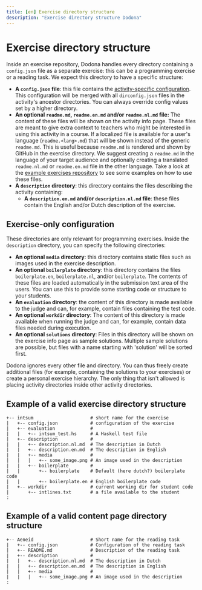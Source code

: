 ```yaml
---
title: [en] Exercise directory structure
description: "Exercise directory structure Dodona"
---
```


# Exercise directory structure

Inside an exercise repository, Dodona handles every directory containing a `config.json` file as a separate exercise: this can be a programming exercise or a reading task. We expect this directory to have a specific structure:

- **A `config.json` file**: this file contains the [activity-specific configuration](/en/references/activity-config). This configuration will be merged with all `dirconfig.json` files in the activity's ancestor directories. You can always override config values set by a higher directory. 
- **An optional  `readme.md`, `readme.en.md` and/or `readme.nl.md` file:** The content of these files will be shown on the activity info page. These files are meant to give extra context to teachers who might be interested in using this activity in a course. If a localized file is available for a user's language (`readme.<lang>.md`) that will be shown instead of the generic `readme.md`. This is useful because `readme.md` is rendered and shown by GitHub in the exercise directory. We suggest creating a `readme.md` in the language of your target audience and optionally creating a translated `readme.nl.md` or `readme.en.md` file in the other language. Take a look at the [example exercises repository](https://github.com/dodona-edu/example-exercises) to see some examples on how to use these files.
- **A `description` directory**: this directory contains the files describing the activity containing:
  - **A `description.en.md` and/or `description.nl.md` file**: these files contain the English and/or Dutch description of the exercise.


## Exercise-only configuration

These directories are only relevant for programming exercises.
Inside the `description` directory, you can specify the following directories:
- **An optional `media` directory**: this directory contains static files such as images used in the exercise description.
- **An optional `boilerplate` directory**: this directory contains the files `boilerplate.en`, `boilerplate.nl`, and/or `boilerplate`. The contents of these files are loaded automatically in the submission text area of the users. You can use this to provide some starting code or structure to your students.
- **An `evaluation` directory**: the content of this directory is made available to the judge and can, for example, contain files containing the test code.
- **An optional `workdir` directory**: The content of this directory is made available when running the judge and can, for example, contain data files needed during execution.
- **An optional `solutions` directory**: Files in this directory will be shown on the exercise info page as sample solutions. Multiple sample solutions are possible, but files with a name starting with 'solution' will be sorted first.

Dodona ignores every other file and directory. You can thus freely create additional files (for example, containing the solutions to your exercises) or create a personal exercise hierarchy. The only thing that isn't allowed is placing activity directories inside other activity directories.

## Example of a valid exercise directory structure

```
+-- intsum                     # short name for the exercise
|   +-- config.json            # configuration of the exercise
|   +-- evaluation             #
|   |   +-- intsum_test.hs     # A Haskell test file
|   +-- description            #
|   |   +-- description.nl.md  # The description in Dutch
|   |   +-- description.en.md  # The description in English
|   |   +-- media              #
|   |   |   +-- some_image.png # An image used in the description
|   |   +-- boilerplate        #
|   |       +-- boilerplate    # Default (here dutch?) boilerplate code
|   |       +-- boilerplate.en # English boilerplate code
|   +-- workdir                # current working dir for student code
|       +-- intlines.txt       # a file available to the student
:
```

## Example of a valid content page directory structure

```
+-- Aeneid                     # Short name for the reading task
|   +-- config.json            # Configuration of the reading task
|   +-- README.md              # Description of the reading task
|   +-- description            #
|   |   +-- description.nl.md  # The description in Dutch
|   |   +-- description.en.md  # The description in English
|   |   +-- media              #
|   |   |   +-- some_image.png # An image used in the description
:
```